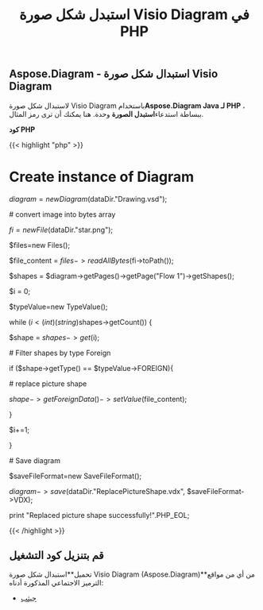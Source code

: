 ﻿---
title: استبدل شكل صورة Visio Diagram في PHP
type: docs
weight: 60
url: /ar/java/replace-a-picture-shape-of-the-visio-diagram-in-php/
---
## **Aspose.Diagram - استبدال شكل صورة Visio Diagram**
 لاستبدال شكل صورة Visio Diagram باستخدام**Aspose.Diagram Java لـ PHP** ، ببساطة استدعاء**استبدل الصورة** وحدة. هنا يمكنك أن ترى رمز المثال.

**كود PHP**

{{< highlight "php" >}}

 # Create instance of Diagram

$diagram = new Diagram($dataDir."Drawing.vsd");

\# convert image into bytes array

$fi = new File($dataDir."star.png");

$files=new Files();

$file_content = $files->readAllBytes($fi->toPath());

$shapes = $diagram->getPages()->getPage("Flow 1")->getShapes();

$i = 0;

$typeValue=new TypeValue();

while ($i<(int)(string)$shapes->getCount()) {

$shape = $shapes->get($i);

\# Filter shapes by type Foreign

if ($shape->getType() == $typeValue->FOREIGN){

\# replace picture shape

$shape->getForeignData()->setValue($file_content);

}

$i+=1;

}

\# Save diagram

$saveFileFormat=new SaveFileFormat();

$diagram->save($dataDir."ReplacePictureShape.vdx", $saveFileFormat->VDX);

print "Replaced picture shape successfully!".PHP_EOL;

{{< /highlight >}}
## **قم بتنزيل كود التشغيل**
 تحميل**استبدال شكل صورة Visio Diagram (Aspose.Diagram)**من أي من مواقع الترميز الاجتماعي المذكورة أدناه:

- [جيثب](https://github.com/asposediagram/Aspose.Diagram-for-Java/blob/master/Plugins/Aspose_Diagram_Java_for_PHP/src/aspose/diagram/WorkingwithShapes/ReplacePictureShape.php)

